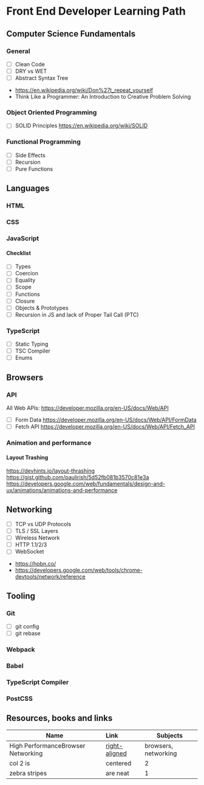 # Front End Developer Learning Path

## Computer Science Fundamentals

### General

- [ ] Clean Code
- [ ] DRY vs WET
- [ ] Abstract Syntax Tree

* https://en.wikipedia.org/wiki/Don%27t_repeat_yourself
* Think Like a Programmer: An Introduction to Creative Problem Solving

### Object Oriented Programming

- [ ] SOLID Principles https://en.wikipedia.org/wiki/SOLID

### Functional Programming

- [ ] Side Effects
- [ ] Recursion
- [ ] Pure Functions

## Languages

### HTML

### CSS

### JavaScript

#### Checklist

- [ ] Types
- [ ] Coercion
- [ ] Equality
- [ ] Scope
- [ ] Functions
- [ ] Closure
- [ ] Objects & Prototypes
- [ ] Recursion in JS and lack of Proper Tail Call (PTC)

### TypeScript

- [ ] Static Typing
- [ ] TSC Compiler
- [ ] Enums

## Browsers

### API

All Web APIs: https://developer.mozilla.org/en-US/docs/Web/API

- [ ] Form Data https://developer.mozilla.org/en-US/docs/Web/API/FormData
- [ ] Fetch API https://developer.mozilla.org/en-US/docs/Web/API/Fetch_API

### Animation and performance

#### Layout Trashing

https://devhints.io/layout-thrashing
https://gist.github.com/paulirish/5d52fb081b3570c81e3a
https://developers.google.com/web/fundamentals/design-and-ux/animations/animations-and-performance

## Networking

- [ ] TCP vs UDP Protocols
- [ ] TLS / SSL Layers
- [ ] Wireless Network
- [ ] HTTP 1.1/2/3
- [ ] WebSocket

* https://hpbn.co/
* https://developers.google.com/web/tools/chrome-devtools/network/reference

## Tooling

### Git

- [ ] git config
- [ ] git rebase

### Webpack

### Babel

### TypeScript Compiler

### PostCSS

## Resources, books and links

| Name                               | Link                              | Subjects             |
| ---------------------------------- | :-------------------------------- | -------------------- |
| High PerformanceBrowser Networking | [right-aligned](https://hpbn.co/) | browsers, networking |
| col 2 is                           | centered                          | 2                    |
| zebra stripes                      | are neat                          | 1                    |
